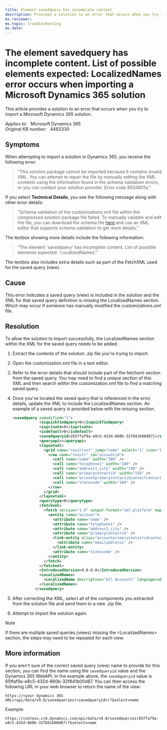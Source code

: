 ```yaml
---
title: Element savedquery has incomplete content
description: Provides a solution to an error that occurs when you try to import a Microsoft Dynamics 365 solution.
ms.reviewer: 
ms.topic: troubleshooting
ms.date: 
---
```

# The element savedquery has incomplete content. List of possible elements expected: LocalizedNames error occurs when importing a Microsoft Dynamics 365 solution

This article provides a solution to an error that occurs when you try to import a Microsoft Dynamics 365 solution.

_Applies to:_ &nbsp; Microsoft Dynamics 365  
_Original KB number:_ &nbsp; 4463330

## Symptoms

When attempting to import a solution in Dynamics 365, you receive the following error:

> "This solution package cannot be imported because it contains invalid XML. You can attempt to repair the file by manually editing the XML contents using the information found in the schema validation errors, or you can contact your solution provider.
Error code 8004801a."

If you select **Technical Details**, you see the following message along with other error details:

> "Schema validation of the customizations.xml file within the compressed solution package file failed. To manually validate and edit the file, you can download the schema file [here](https://go.microsoft.com/fwlink/?LinkId=196060) and use an XML editor that supports schema validation to get more details."

The textbox showing more details include the following information:

> "The element 'savedquery' has incomplete content. List of possible elements expected: 'LocalizedNames'."

The textbox also includes extra details such as part of the FetchXML used for the saved query (view).

## Cause

This error indicates a saved query (view) is included in the solution and the XML for that saved query definition is missing the LocalizedNames section. Which may occur if someone has manually modified the customizations.xml file.

## Resolution

To allow the solution to import successfully, the LocalizedNames section within the XML for the saved query needs to be added.

1. Extract the contents of the solution .zip file you're trying to import.
2. Open the customization.xml file in a text editor.
3. Refer to the error details that should include part of the fetchxml section from the saved query. You may need to find a unique section of this XML and then search within the customization.xml file to find a matching saved query.
4. Once you've located the saved query that is referenced in the error details, update the XML to include the LocalizedNames section. An example of a saved query is provided below with the missing section.

    ```xml
    <savedquery unmodified="1">
                <isquickfindquery>0</isquickfindquery>
                <isprivate>0</isprivate>
                <isdefault>0</isdefault>
                <savedqueryid>{65ffaf9a-e8c5-432d-860b-32f841b00d87}</savedqueryid>
                <queryapi></queryapi>
                <layoutxml>
                  <grid name="resultset" jump="name" select="1" icon="1" preview="1">
                    <row name="result" id="accountid">
                      <cell name="name" width="300" />
                      <cell name="telephone1" width="100" />
                      <cell name="address1_city" width="100" />
                      <cell name="primarycontactid" width="150" />
                      <cell name="accountprimarycontactidcontactcontactid.emailaddress1" width="150" disableSorting="1" />
                      <cell name="statecode" width="100" />
                    </row>
                  </grid>
                </layoutxml>
                <querytype>0</querytype>
                <fetchxml>
                  <fetch version="1.0" output-format="xml-platform" mapping="logical">
                    <entity name="account">
                      <attribute name="name" />
                      <attribute name="telephone1" />
                      <attribute name="address1_city" />
                      <attribute name="primarycontactid" />
                      <link-entity alias="accountprimarycontactidcontactcontactid" name="contact" from="contactid" to="primarycontactid" link-type="outer" visible="false">
                        <attribute name="emailaddress1" />
                      </link-entity>
                      <attribute name="statecode" />
                    </entity>
                  </fetch>
                </fetchxml>
                <IntroducedVersion>9.0.0.0</IntroducedVersion>
                <LocalizedNames>
                  <LocalizedName description="All Accounts" languagecode="1033" />
                </LocalizedNames>
              </savedquery>
    ```

5. After correcting the XML, select all of the components you extracted from the solution file and send them to a new .zip file.
6. Attempt to import the solution again.

> [!NOTE]
> If there are multiple saved queries (views) missing the \<LocalizedNames> section, the steps may need to be repeated for each view.

## More information

If you aren't sure of the correct saved query (view) name to provide for this section, you can find the name using the `savedqueryid` value and the Dynamics 365 WebAPI. In the example above, the `savedqueryid` value is 65ffaf9a-e8c5-432d-860b-32f841b00d87. You can then access the following URL in your web browser to return the name of the view:

`https://<your dynamics 365 URL>/api/data/v9.0/savedqueries(<savedqueryid>)?$select=name`

Example:

`https://contoso.crm.dynamics.com/api/data/v9.0/savedqueries(65ffaf9a-e8c5-432d-860b-32f841b00d87)?$select=name`
